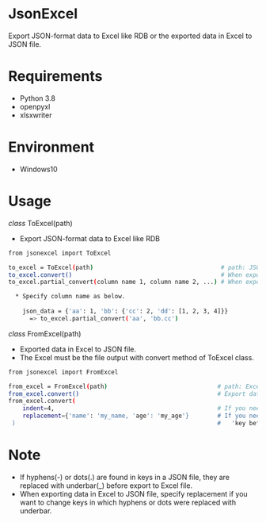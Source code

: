# JsonExcel

Export JSON-format data to Excel like RDB or the exported data in Excel to JSON file.


# Requirements

* Python 3.8
* openpyxl
* xlsxwriter


# Environment

* Windows10


# Usage

 *class* ToExcel(path)
 
  * Export JSON-format data to Excel like RDB
  
  ```bash
  from jsonexcel import ToExcel
  
  to_excel = ToExcel(path)                                    # path: JSON file path
  to_excel.convert()                                          # When export all data
  to_excel.partial_convert(column name 1, column name 2, ...) # When export selected data
  
    * Specify column name as below.
      
      json_data = {'aa': 1, 'bb': {'cc': 2, 'dd': [1, 2, 3, 4]}} 
        => to_excel.partial_convert('aa', 'bb.cc') 
  ```
  
  *class* FromExcel(path)
  
   * Exported data in Excel to JSON file. 
   * The Excel must be the file output with convert method of ToExcel class.  
   
   ```bash
   from jsonexcel import FromExcel
   
   from_excel = FromExcel(path)                               # path: Excel file path
   from_excel.convert()                                       # Export data to JSON file
   from_excel.convert(
       indent=4,                                              # If you need indent on JSON file, specify number.
       replacement={'name': 'my_name, 'age': 'my_age'}        # If you need to change key name, specify dict({key before: key after, ...})
    )                                                         #   'key before' means key in the first row of the Excel file.
   
   ```
   
   
  # Note
  
   * If hyphens(-) or dots(.) are found in keys in a JSON file, they are replaced with underbar(\_) before export to Excel file.
   * When exporting data in Excel to JSON file, specify replacement if you want to change keys in which hyphens or dots were replaced with underbar.
  
